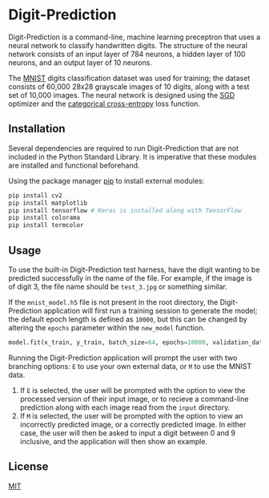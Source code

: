 # Digit-Prediction

Digit-Prediction is a command-line, machine learning preceptron that uses a neural network to classify handwritten digits. The structure of the neural network consists of an input layer of 784 neurons, a hidden layer of 100 neurons, and an output layer of 10 neurons. 

The [MNIST](https://keras.io/api/datasets/mnist/) digits classification dataset was used for training; the dataset consists of 60,000 28x28 grayscale images of 10 digits, along with a test set of 10,000 images. The neural network is designed using the [SGD](https://keras.io/api/optimizers/sgd/) optimizer and the [categorical cross-entropy](https://keras.io/api/losses/probabilistic_losses/#categoricalcrossentropy-class) loss function.

## Installation

Several dependencies are required to run Digit-Prediction that are not included in the Python Standard Library. It is imperative that these modules are installed and functional beforehand.

Using the package manager [pip](https://pip.pypa.io/en/stable/) to install external modules:
```bash
pip install cv2
pip install matplotlib 
pip install tensorflow # Keras is installed along with TensorFlow
pip install colorama
pip install termcolor
```

## Usage

To use the built-in Digit-Prediction test harness, have the digit wanting to be predicted successfully in the name of the file. For example, if the image is of digit 3, the file name should be `test_3.jpg` or something similar.

If the `mnist_model.h5` file is not present in the root directory, the Digit-Prediction application will first run a training session to generate the model; the default epoch length is defined as `10000`, but this can be changed by altering the `epochs` parameter within the `new_model` function.
```python
model.fit(x_train, y_train, batch_size=64, epochs=10000, validation_data=(x_test, y_test))
```
Running the Digit-Prediction application will prompt the user with two branching options: `E` to use your own external data, or `M` to use the MNIST data. 

1. If `E` is selected, the user will be prompted with the option to view the processed version of their input image, or to recieve a command-line prediction along with each image read from the `input` directory.
2. If `M` is selected, the user will be prompted with the option to view an incorrectly predicted image, or a correctly predicted image. In either case, the user will then be asked to input a digit between 0 and 9 inclusive, and the application will then show an example.

## License
[MIT](https://choosealicense.com/licenses/mit/)